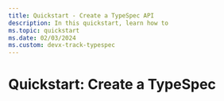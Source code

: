 ```yaml
---
title: Quickstart - Create a TypeSpec API
description: In this quickstart, learn how to 
ms.topic: quickstart
ms.date: 02/03/2024
ms.custom: devx-track-typespec
---
```


# Quickstart: Create a TypeSpec